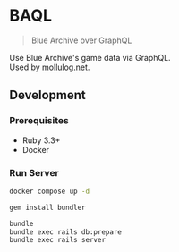 # BAQL

> Blue Archive over GraphQL

Use Blue Archive's game data via GraphQL.  
Used by [mollulog.net](https://mollulog.net).

## Development

### Prerequisites

- Ruby 3.3+
- Docker

### Run Server

```bash
docker compose up -d

gem install bundler

bundle
bundle exec rails db:prepare
bundle exec rails server
```
